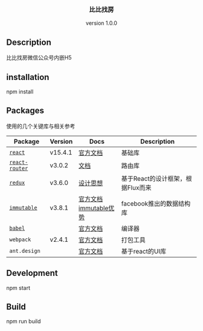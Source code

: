 


<h3 align="center">
   比比找房
</h3>

<p align="center">
  version 1.0.0</a>
</p>

## Description

比比找房微信公众号内嵌H5


## installation

npm install

## Packages

使用的几个关键库与相关参考

| Package | Version | Docs | Description |
|---------|---------|------|-------------|
| [`react`](http://www.reactjs.com/) | v15.4.1 | [官方文档](https://facebook.github.io/react/docs/hello-world.html) | 基础库 |
| [`react-router`](https://reacttraining.com/react-router/) | v3.0.2 |[文档](https://github.com/ReactTraining/react-router) | 路由库 |
| [`redux`](https://github.com/reactjs/redux) | v3.6.0 | [设计思想](http://www.jianshu.com/p/ec820d8581cd) |  基于React的设计框架，根据Flux而来 |
| [`immutable`](https://github.com/facebook/immutable-js) | v3.8.1 | [官方文档](http://facebook.github.io/immutable-js/) <br> [immutable优势](http://www.jianshu.com/p/dec712858b27)| facebook推出的数据结构库 |
| [`babel`]()| |[官方文档](http://babeljs.cn/)| 编译器 |
| `webpack`| v2.4.1 |[官方文档](webpack.github.io) |打包工具 |
| `ant.design`| | [官方文档](https://ant.design/)| 基于react的UI库|

## Development
npm start

## Build
npm run build
